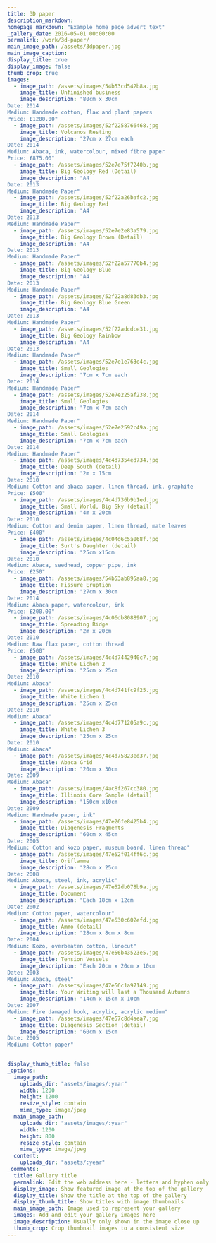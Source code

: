 ```yaml
---
title: 3D paper
description_markdown:
homepage_markdown: "Example home page advert text"
_gallery_date: 2016-05-01 00:00:00
permalink: /work/3d-paper/
main_image_path: /assets/3dpaper.jpg
main_image_caption:
display_title: true
display_image: false
thumb_crop: true
images:
  - image_path: /assets/images/54b53cd542b8a.jpg
    image_title: Unfinished business
    image_description: "80cm x 30cm
Date: 2014
Medium: Handmade cotton, flax and plant papers
Price: £1200.00"
  - image_path: /assets/images/52f2258766468.jpg
    image_title: Volcanos Resting
    image_description: "27cm x 27cm each
Date: 2014
Medium: Abaca, ink, watercolour, mixed fibre paper
Price: £875.00"
  - image_path: /assets/images/52e7e75f7240b.jpg
    image_title: Big Geology Red (Detail)
    image_description: "A4
Date: 2013
Medium: Handmade Paper"
  - image_path: /assets/images/52f22a26bafc2.jpg
    image_title: Big Geology Red
    image_description: "A4
Date: 2013
Medium: Handmade Paper"
  - image_path: /assets/images/52e7e2e83a579.jpg
    image_title: Big Geology Brown (Detail)
    image_description: "A4
Date: 2013
Medium: Handmade Paper"
  - image_path: /assets/images/52f22a57770b4.jpg
    image_title: Big Geology Blue
    image_description: "A4
Date: 2013
Medium: Handmade Paper"
  - image_path: /assets/images/52f22a8d83db3.jpg
    image_title: Big Geology Blue Green
    image_description: "A4
Date: 2013
Medium: Handmade Paper"
  - image_path: /assets/images/52f22adcdce31.jpg
    image_title: Big Geology Rainbow
    image_description: "A4
Date: 2013
Medium: Handmade Paper"
  - image_path: /assets/images/52e7e1e763e4c.jpg
    image_title: Small Geologies
    image_description: "7cm x 7cm each
Date: 2014
Medium: Handmade Paper"
  - image_path: /assets/images/52e7e225af238.jpg
    image_title: Small Geologies
    image_description: "7cm x 7cm each
Date: 2014
Medium: Handmade Paper"
  - image_path: /assets/images/52e7e2592c49a.jpg
    image_title: Small Geologies
    image_description: "7cm x 7cm each
Date: 2014
Medium: Handmade Paper"
  - image_path: /assets/images/4c4d7354ed734.jpg
    image_title: Deep South (detail)
    image_description: "2m x 15cm
Date: 2010
Medium: Cotton and abaca paper, linen thread, ink, graphite
Price: £500"
  - image_path: /assets/images/4c4d736b9b1ed.jpg
    image_title: Small World, Big Sky (detail)
    image_description: "4m x 20cm
Date: 2010
Medium: Cotton and denim paper, linen thread, mate leaves
Price: £400"
  - image_path: /assets/images/4c04d6c5a068f.jpg
    image_title: Surt's Daughter (detail)
    image_description: "25cm x15cm
Date: 2010
Medium: Abaca, seedhead, copper pipe, ink
Price: £250"
  - image_path: /assets/images/54b53ab895aa8.jpg
    image_title: Fissure Eruption
    image_description: "27cm x 30cm
Date: 2014
Medium: Abaca paper, watercolour, ink
Price: £200.00"
  - image_path: /assets/images/4c06db8088907.jpg
    image_title: Spreading Ridge
    image_description: "2m x 20cm
Date: 2010
Medium: Raw flax paper, cotton thread
Price: £500"
  - image_path: /assets/images/4c4d7442940c7.jpg
    image_title: White Lichen 2
    image_description: "25cm x 25cm
Date: 2010
Medium: Abaca"
  - image_path: /assets/images/4c4d741fc9f25.jpg
    image_title: White Lichen 1
    image_description: "25cm x 25cm
Date: 2010
Medium: Abaca"
  - image_path: /assets/images/4c4d771205a9c.jpg
    image_title: White Lichen 3
    image_description: "25cm x 25cm
Date: 2010
Medium: Abaca"
  - image_path: /assets/images/4c4d75823ed37.jpg
    image_title: Abaca Grid
    image_description: "20cm x 30cm
Date: 2009
Medium: Abaca"
  - image_path: /assets/images/4ac8f267cc380.jpg
    image_title: Illinois Core Sample (detail)
    image_description: "150cm x10cm
Date: 2009
Medium: Handmade paper, ink"
  - image_path: /assets/images/47e26fe8425b4.jpg
    image_title: Diagenesis Fragments
    image_description: "60cm x 45cm
Date: 2005
Medium: Cotton and kozo paper, museum board, linen thread"
  - image_path: /assets/images/47e52f014ff6c.jpg
    image_title: Oriflamme
    image_description: "28cm x 25cm
Date: 2008
Medium: Abaca, steel, ink, acrylic"
  - image_path: /assets/images/47e52db078b9a.jpg
    image_title: Document
    image_description: "Each 18cm x 12cm
Date: 2002
Medium: Cotton paper, watercolour"
  - image_path: /assets/images/47e530c602efd.jpg
    image_title: Ammo (detail)
    image_description: "28cm x 8cm x 8cm
Date: 2004
Medium: Kozo, overbeaten cotton, linocut"
  - image_path: /assets/images/47e56b43523e5.jpg
    image_title: Tension Vessels
    image_description: "Each 20cm x 20cm x 10cm
Date: 2003
Medium: Abaca, steel"
  - image_path: /assets/images/47e56c1a97149.jpg
    image_title: Your Writing will last a Thousand Autumns
    image_description: "14cm x 15cm x 10cm
Date: 2007
Medium: Fire damaged book, acrylic, acrylic medium"
  - image_path: /assets/images/47e57c8d4aea7.jpg
    image_title: Diagenesis Section (detail)
    image_description: "60cm x 15cm
Date: 2005
Medium: Cotton paper"
  

display_thumb_title: false
_options:
  image_path:
    uploads_dir: "assets/images/:year"
    width: 1200
    height: 1200
    resize_style: contain
    mime_type: image/jpeg
  main_image_path:
    uploads_dir: "assets/images/:year"
    width: 1200
    height: 800
    resize_style: contain
    mime_type: image/jpeg
  content:
    uploads_dir: "assets/:year"
_comments:
  title: Gallery title
  permalink: Edit the web address here - letters and hyphen only
  display_image: Show featured image at the top of the gallery
  display_title: Show the title at the top of the gallery
  display_thumb_title: Show titles with image thumbnails 
  main_image_path: Image used to represent your gallery
  images: Add and edit your gallery images here
  image_description: Usually only shown in the image close up
  thumb_crop: Crop thumbnail images to a consistent size
---
```

